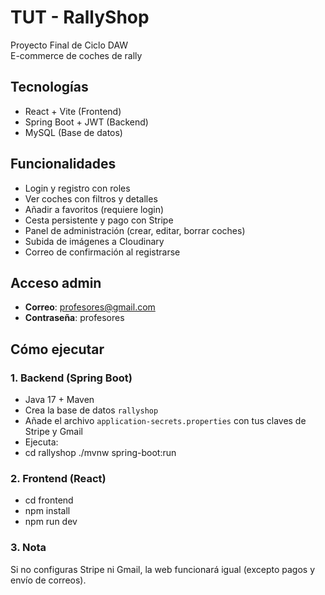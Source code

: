 # TUT - RallyShop

Proyecto Final de Ciclo DAW  
E-commerce de coches de rally

## Tecnologías

- React + Vite (Frontend)
- Spring Boot + JWT (Backend)
- MySQL (Base de datos)

## Funcionalidades

- Login y registro con roles
- Ver coches con filtros y detalles
- Añadir a favoritos (requiere login)
- Cesta persistente y pago con Stripe
- Panel de administración (crear, editar, borrar coches)
- Subida de imágenes a Cloudinary
- Correo de confirmación al registrarse

## Acceso admin

- **Correo**: profesores@gmail.com  
- **Contraseña**: profesores

## Cómo ejecutar

### 1. Backend (Spring Boot)

- Java 17 + Maven
- Crea la base de datos `rallyshop`
- Añade el archivo `application-secrets.properties` con tus claves de Stripe y Gmail
- Ejecuta:
- cd rallyshop
  ./mvnw spring-boot:run
### 2. Frontend (React)
- cd frontend
- npm install
- npm run dev

### 3. Nota
Si no configuras Stripe ni Gmail, la web funcionará igual (excepto pagos y envío de correos).
